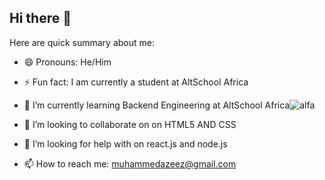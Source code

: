 ## Hi there 👋
Here are quick summary about me:
- 😄 Pronouns: He/Him
- ⚡ Fun fact: I am currently a student at AltSchool Africa
- 🌱 I’m currently learning Backend Engineering at AltSchool Africa![alfa](https://github.com/Azford0942/Azford0942/assets/170761705/22fe8c3e-d447-4687-9c70-d97bbce300a4)

- 👯 I’m looking to collaborate on on HTML5 AND CSS
- 🤔 I’m looking for help with on react.js and node.js
- 📫 How to reach me: muhammedazeez@gmail.com

<!--
**Azford0942/Azford0942** is a ✨ _special_ ✨ repository because its `README.md` (this file) appears on your GitHub profile.


Here are quick summary about me:
- 😄 Pronouns: He/Him
- ⚡ Fun fact: I am currently a student at AltSchool Africa
- 🌱 I’m currently learning Backend Engineering at AltSchool Africa
- 👯 I’m looking to collaborate on on HTML5 AND CSS
- 🤔 I’m looking for help with on react.js and node.js
- 📫 How to reach me: muhammedazeez@gmail.com
-->
